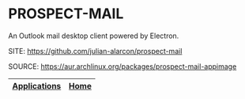 # PROSPECT-MAIL

 An Outlook mail desktop client powered by Electron.

 SITE: https://github.com/julian-alarcon/prospect-mail

 SOURCE: https://aur.archlinux.org/packages/prospect-mail-appimage

 | [Applications](https://portable-linux-apps.github.io/apps.html) | [Home](https://portable-linux-apps.github.io)
 | --- | --- |
